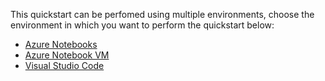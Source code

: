This quickstart can be perfomed using multiple environments, choose the environment in which you want to perform the quickstart below:

- [Azure Notebooks](./azure-notebooks/README.md)
- [Azure Notebook VM](./azure-notebook-vm/README.md)
- [Visual Studio Code](./visual-studio-code/README.md)
